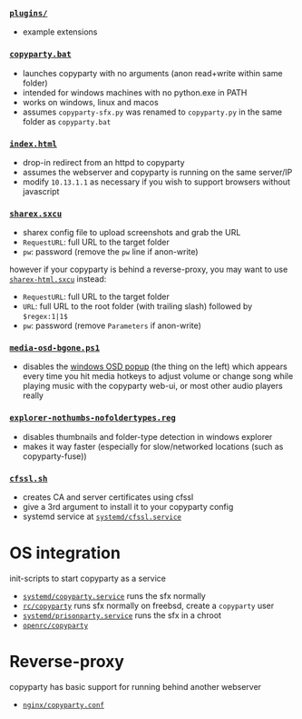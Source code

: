 ### [`plugins/`](plugins/)
* example extensions

### [`copyparty.bat`](copyparty.bat)
* launches copyparty with no arguments (anon read+write within same folder)
* intended for windows machines with no python.exe in PATH
* works on windows, linux and macos
* assumes `copyparty-sfx.py` was renamed to `copyparty.py` in the same folder as `copyparty.bat`

### [`index.html`](index.html)
* drop-in redirect from an httpd to copyparty
* assumes the webserver and copyparty is running on the same server/IP
* modify `10.13.1.1` as necessary if you wish to support browsers without javascript

### [`sharex.sxcu`](sharex.sxcu)
* sharex config file to upload screenshots and grab the URL
* `RequestURL`: full URL to the target folder
* `pw`: password (remove the `pw` line if anon-write)

however if your copyparty is behind a reverse-proxy, you may want to use [`sharex-html.sxcu`](sharex-html.sxcu) instead:
* `RequestURL`: full URL to the target folder
* `URL`: full URL to the root folder (with trailing slash) followed by `$regex:1|1$`
* `pw`: password (remove `Parameters` if anon-write)

### [`media-osd-bgone.ps1`](media-osd-bgone.ps1)
* disables the [windows OSD popup](https://user-images.githubusercontent.com/241032/122821375-0e08df80-d2dd-11eb-9fd9-184e8aacf1d0.png) (the thing on the left) which appears every time you hit media hotkeys to adjust volume or change song while playing music with the copyparty web-ui, or most other audio players really

### [`explorer-nothumbs-nofoldertypes.reg`](explorer-nothumbs-nofoldertypes.reg)
* disables thumbnails and folder-type detection in windows explorer
* makes it way faster (especially for slow/networked locations (such as copyparty-fuse))

### [`cfssl.sh`](cfssl.sh)
* creates CA and server certificates using cfssl
* give a 3rd argument to install it to your copyparty config
* systemd service at [`systemd/cfssl.service`](systemd/cfssl.service)

# OS integration
init-scripts to start copyparty as a service
* [`systemd/copyparty.service`](systemd/copyparty.service) runs the sfx normally
* [`rc/copyparty`](rc/copyparty) runs sfx normally on freebsd, create a `copyparty` user
* [`systemd/prisonparty.service`](systemd/prisonparty.service) runs the sfx in a chroot
* [`openrc/copyparty`](openrc/copyparty)

# Reverse-proxy
copyparty has basic support for running behind another webserver
* [`nginx/copyparty.conf`](nginx/copyparty.conf)
